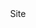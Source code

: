 <html>
  <body style="text-align: center;">
    <a href="https://tylesks.github.io/Simas-Auto-Cars/" style="text-decoration: none;">Site</a>
  </body>
</html>
